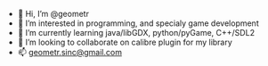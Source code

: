 - 👋 Hi, I’m @geometr
- 👀 I’m interested in programming, and specialy game development
- 🌱 I’m currently learning java/libGDX, python/pyGame, C++/SDL2
- 💞️ I’m looking to collaborate on calibre plugin for my library
- 📫 geometr.sinc@gmail.com

<!---
geometr/geometr is a ✨ special ✨ repository because its `README.md` (this file) appears on your GitHub profile.
You can click the Preview link to take a look at your changes.
--->
